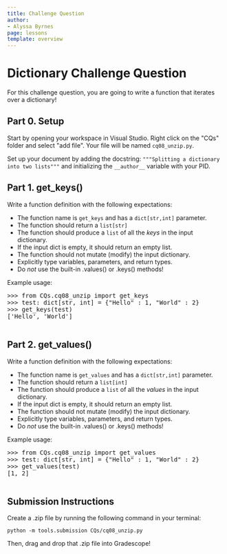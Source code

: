 ```yaml
---
title: Challenge Question 
author:
- Alyssa Byrnes
page: lessons
template: overview
---
```


# Dictionary Challenge Question

For this challenge question, you are going to write a function that iterates over a dictionary!

## Part 0. Setup

Start by opening your workspace in Visual Studio. Right click on the "CQs" folder and select "add file". Your file will be named `cq08_unzip.py`.

Set up your document by adding the docstring:
`"""Splitting a dictionary into two lists"""` and initializing the `__author__` variable with your PID.

## Part 1. get_keys()

Write a function definition with the following expectations:

- The function name is `get_keys` and has a `dict[str,int]` parameter.
- The function should return a `list[str]` 
- The function should produce a `list` of all the *keys* in the input dictionary.
- If the input dict is empty, it should return an empty list.
- The function should not mutate (modify) the input dictionary.
- Explicitly type variables, parameters, and return types. 
- Do *not* use the built-in .values() or .keys() methods!

Example usage:
<pre>
<div class="terminal">>>> from CQs.cq08_unzip import get_keys
>>> test: dict[str, int] = {"Hello" : 1, "World" : 2}
>>> get_keys(test)
['Hello', 'World']
</div>
</pre>



## Part 2. get_values()

Write a function definition with the following expectations:

- The function name is `get_values` and has a `dict[str,int]` parameter.
- The function should return a `list[int]` 
- The function should produce a `list` of all the *values* in the input dictionary.
- If the input dict is empty, it should return an empty list.
- The function should not mutate (modify) the input dictionary.
- Explicitly type variables, parameters, and return types. 
- Do *not* use the built-in .values() or .keys() methods!

Example usage:
<pre>
<div class="terminal">>>> from CQs.cq08_unzip import get_values
>>> test: dict[str, int] = {"Hello" : 1, "World" : 2}
>>> get_values(test)
[1, 2]
</div>
</pre>


## Submission Instructions

Create a .zip file by running the following command in your terminal:

```python -m tools.submission CQs/cq08_unzip.py```

Then, drag and drop that .zip file into Gradescope!

